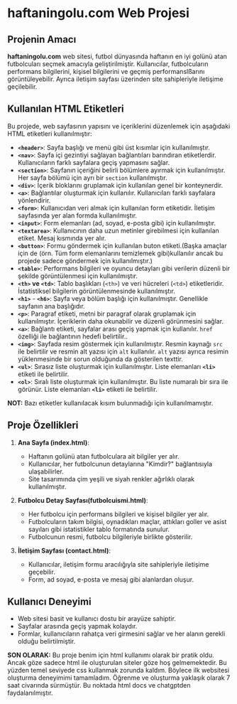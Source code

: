 # **haftaningolu.com Web Projesi**

## **Projenin Amacı**
**haftaningolu.com** web sitesi, futbol dünyasında haftanın en iyi golünü atan futbolcuları seçmek amacıyla geliştirilmiştir. Kullanıcılar, futbolcuların performans bilgilerini, kişisel bilgilerini ve geçmiş performanslßarını görüntüleyebilir. Ayrıca iletişim sayfası üzerinden site sahipleriyle iletişime geçilebilir.

## **Kullanılan HTML Etiketleri**

Bu projede, web sayfasının yapısını ve içeriklerini düzenlemek için aşağıdaki HTML etiketleri kullanılmıştır:

- **`<header>`**: Sayfa başlığı ve menü gibi üst kısımlar için kullanılmıştır.
- **`<nav>`**: Sayfa içi gezintiyi sağlayan bağlantıları barındıran etiketlerdir. Kullanıcıların farklı sayfalara geçiş yapmasını sağlar.
- **`<section>`**: Sayfanın içeriğini belirli bölümlere ayırmak için kullanılmıştır. Her sayfa bölümü için ayrı bir `section` kullanılmıştır.
- **`<div>`**: İçerik bloklarını gruplamak için kullanılan genel bir konteynerdir.
- **`<a>`**: Bağlantılar oluşturmak için kullanılır. Kullanıcıları farklı sayfalara yönlendirir.
- **`<form>`**: Kullanıcıdan veri almak için kullanılan form etiketidir. İletişim sayfasında yer alan formda kullanılmıştır.
- **`<input>`**: Form elemanları (ad, soyad, e-posta gibi) için kullanılmıştır.
- **`<textarea>`**: Kullanıcının daha uzun metinler girebilmesi için kullanılan etiket. Mesaj kısmında yer alır.
- **`<button>`**: Formu göndermek için kullanılan buton etiketi.(Başka amaçlar için de  (örn. Tüm form elemanlarını temizlemek gibi)kullanılır ancak bu projede sadece göndermek için kullanılmıştır.)
- **`<table>`**: Performans bilgileri ve oyuncu detayları gibi verilerin düzenli bir şekilde görüntülenmesi için kullanılmıştır.
- **`<th>` ve `<td>`**: Tablo başlıkları (`<th>`) ve veri hücreleri (`<td>`) etiketleridir. İstatistiksel bilgilerin görüntülenmesinde kullanılmıştır.
- **`<h1>`** - **`<h6>`**: Sayfa veya bölüm başlığı için kullanılmıştır. Genellikle sayfanın ana başlığıdır.
- **`<p>`**: Paragraf etiketi, metni bir paragraf olarak gruplamak için kullanılmıştır. İçeriklerin daha okunabilir ve düzenli görünmesini sağlar.
- **`<a>`**: Bağlantı etiketi, sayfalar arası geçiş yapmak için kullanılır. `href` özelliği ile bağlantının hedefi belirtilir..
- **`<img>`**: Sayfada resim göstermek için kullanılmıştır. Resmin kaynağı `src` ile belirtilir ve resmin alt yazısı için `alt` kullanılır.  `alt` yazısı ayrıca resimin yüklenmesinde bir sorun olduğunda da gösterilen texttir.
- **`<ul>`**: Sırasız liste oluşturmak için kullanılmıştır. Liste elemanları **`<li>`** etiketi ile belirtilir.
- **`<ol>`**: Sıralı liste oluşturmak için kullanılmıştır. Bu liste numaralı bir sıra ile görünür. Liste elemanları **`<li>`** etiketi ile belirtilir.

**NOT:** Bazı etiketler kullanılacak kısım bulunmadığı için kullanılmamıştır.

## **Proje Özellikleri**

1. **Ana Sayfa (index.html)**:
   - Haftanın golünü atan futbolculara ait bilgiler yer alır.
   - Kullanıcılar, her futbolcunun detaylarına "Kimdir?" bağlantısıyla ulaşabilirler.
   - Site tasarımında çim yeşili ve siyah renkler ağırlıklı olarak kullanılmıştır.

2. **Futbolcu Detay Sayfası(futbolcuismi.html)**:
   - Her futbolcu için performans bilgileri ve kişisel bilgiler yer alır.
   - Futbolcuların takım bilgisi, oynadıkları maçlar, attıkları goller ve asist sayıları gibi istatistikler tablo formatında sunulur.
   - Futbolcunun resmi, futbolcu bilgileriyle birlikte gösterilir.

3. **İletişim Sayfası (contact.html)**:
   - Kullanıcılar, iletişim formu aracılığıyla site sahipleriyle iletişime geçebilir.
   - Form, ad soyad, e-posta ve mesaj gibi alanlardan oluşur.

## **Kullanıcı Deneyimi**

- Web sitesi basit ve kullanıcı dostu bir arayüze sahiptir.
- Sayfalar arasında geçiş yapmak kolaydır.
- Formlar, kullanıcıların rahatça veri girmesini sağlar ve her alanın gerekli olduğu belirtilmiştir.

**SON OLARAK:** Bu proje benim için html kullanımı olarak bir pratik oldu. Ancak göze sadece html ile oluşturulan siteler göze hoş gelmemektedir. Bu yüzden temel seviyede css kullanmak zorunda kaldım. Böylece ilk websitesi oluşturma deneyimimi tamamladım. Öğrenme ve oluşturma yaklaşık olarak 7 saat civarında sürmüştür. Bu noktada html docs ve chatgptden faydalanılmıştır.
